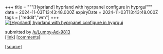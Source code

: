 +++
title = """[Hyprland] hyprland with hyprpanel configure in hyprgui"""
date = 2024-11-03T13:43:48.000Z
expiryDate = 2024-11-03T13:43:48.000Z
tags = ["reddit","wm"]
+++
[![[Hyprland] hyprland with hyprpanel configure in hyprgui](https://b.thumbs.redditmedia.com/A5iSSRlo5hMukCA-IwMKP_5YuORWEWVjPwb39T67BQc.jpg "[Hyprland] hyprland with hyprpanel configure in hyprgui")](https://www.reddit.com/r/unixporn/comments/1gin4u3/hyprland_hyprland_with_hyprpanel_configure_in/)

submitted by [/u/Lumpy-Ad-9813](https://www.reddit.com/user/Lumpy-Ad-9813)  
[\[link\]](https://www.reddit.com/gallery/1gin4u3) [\[comments\]](https://www.reddit.com/r/unixporn/comments/1gin4u3/hyprland_hyprland_with_hyprpanel_configure_in/)

[[source]](https://www.reddit.com/r/unixporn/comments/1gin4u3/hyprland_hyprland_with_hyprpanel_configure_in/)
